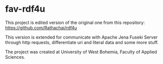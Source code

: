 # fav-rdf4u

This project is edited version of the original one from this repository: https://github.com/Rathachai/rdf4u

This version is extended for communicate with Apache Jena Fuseki Server through http requests, differentiate uri and literal data and some more stuff.

The project was created at University of West Bohemia, Faculty of Applied Sciences.
